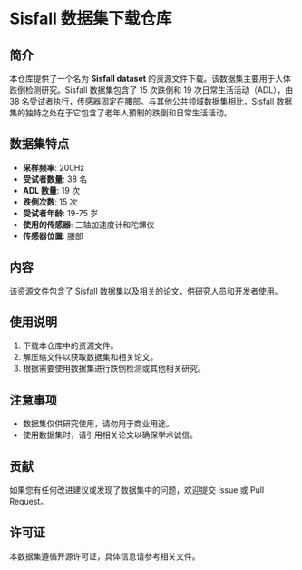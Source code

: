 # Sisfall 数据集下载仓库

## 简介

本仓库提供了一个名为 **Sisfall dataset** 的资源文件下载。该数据集主要用于人体跌倒检测研究。Sisfall 数据集包含了 15 次跌倒和 19 次日常生活活动（ADL），由 38 名受试者执行，传感器固定在腰部。与其他公共领域数据集相比，Sisfall 数据集的独特之处在于它包含了老年人预制的跌倒和日常生活活动。

## 数据集特点

- **采样频率**: 200Hz
- **受试者数量**: 38 名
- **ADL 数量**: 19 次
- **跌倒次数**: 15 次
- **受试者年龄**: 19-75 岁
- **使用的传感器**: 三轴加速度计和陀螺仪
- **传感器位置**: 腰部

## 内容

该资源文件包含了 Sisfall 数据集以及相关的论文，供研究人员和开发者使用。

## 使用说明

1. 下载本仓库中的资源文件。
2. 解压缩文件以获取数据集和相关论文。
3. 根据需要使用数据集进行跌倒检测或其他相关研究。

## 注意事项

- 数据集仅供研究使用，请勿用于商业用途。
- 使用数据集时，请引用相关论文以确保学术诚信。

## 贡献

如果您有任何改进建议或发现了数据集中的问题，欢迎提交 Issue 或 Pull Request。

## 许可证

本数据集遵循开源许可证，具体信息请参考相关文件。